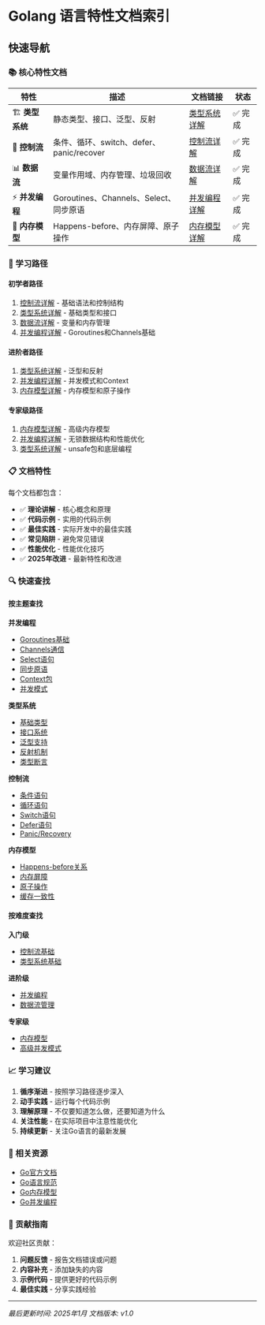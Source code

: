 # Golang 语言特性文档索引

## 快速导航

### 📚 核心特性文档

| 特性 | 描述 | 文档链接 | 状态 |
|------|------|----------|------|
| 🏗️ **类型系统** | 静态类型、接口、泛型、反射 | [类型系统详解](./01-type-system/README.md) | ✅ 完成 |
| 🔄 **控制流** | 条件、循环、switch、defer、panic/recover | [控制流详解](./02-control-flow/README.md) | ✅ 完成 |
| 📊 **数据流** | 变量作用域、内存管理、垃圾回收 | [数据流详解](./03-data-flow/README.md) | ✅ 完成 |
| ⚡ **并发编程** | Goroutines、Channels、Select、同步原语 | [并发编程详解](./04-concurrency/README.md) | ✅ 完成 |
| 🧠 **内存模型** | Happens-before、内存屏障、原子操作 | [内存模型详解](./05-memory-model/README.md) | ✅ 完成 |

### 🎯 学习路径

#### 初学者路径

1. [控制流详解](./02-control-flow/README.md) - 基础语法和控制结构
2. [类型系统详解](./01-type-system/README.md) - 基础类型和接口
3. [数据流详解](./03-data-flow/README.md) - 变量和内存管理
4. [并发编程详解](./04-concurrency/README.md) - Goroutines和Channels基础

#### 进阶者路径

1. [类型系统详解](./01-type-system/README.md) - 泛型和反射
2. [并发编程详解](./04-concurrency/README.md) - 并发模式和Context
3. [内存模型详解](./05-memory-model/README.md) - 内存模型和原子操作

#### 专家级路径

1. [内存模型详解](./05-memory-model/README.md) - 高级内存模型
2. [并发编程详解](./04-concurrency/README.md) - 无锁数据结构和性能优化
3. [类型系统详解](./01-type-system/README.md) - unsafe包和底层编程

### 📋 文档特性

每个文档都包含：

- ✅ **理论讲解** - 核心概念和原理
- ✅ **代码示例** - 实用的代码示例
- ✅ **最佳实践** - 实际开发中的最佳实践
- ✅ **常见陷阱** - 避免常见错误
- ✅ **性能优化** - 性能优化技巧
- ✅ **2025年改进** - 最新特性和改进

### 🔍 快速查找

#### 按主题查找

**并发编程**

- [Goroutines基础](./04-concurrency/README.md#goroutines)
- [Channels通信](./04-concurrency/README.md#channels)
- [Select语句](./04-concurrency/README.md#select语句)
- [同步原语](./04-concurrency/README.md#同步原语)
- [Context包](./04-concurrency/README.md#context包)
- [并发模式](./04-concurrency/README.md#并发模式)

**类型系统**

- [基础类型](./01-type-system/README.md#基础类型)
- [接口系统](./01-type-system/README.md#接口系统)
- [泛型支持](./01-type-system/README.md#泛型支持)
- [反射机制](./01-type-system/README.md#反射机制)
- [类型断言](./01-type-system/README.md#类型断言)

**控制流**

- [条件语句](./02-control-flow/README.md#条件语句)
- [循环语句](./02-control-flow/README.md#循环语句)
- [Switch语句](./02-control-flow/README.md#switch语句)
- [Defer语句](./02-control-flow/README.md#defer语句)
- [Panic/Recovery](./02-control-flow/README.md#panicrecovery机制)

**内存模型**

- [Happens-before关系](./05-memory-model/README.md#happens-before关系)
- [内存屏障](./05-memory-model/README.md#内存屏障)
- [原子操作](./05-memory-model/README.md#原子操作)
- [缓存一致性](./05-memory-model/README.md#缓存一致性)

#### 按难度查找

**入门级**

- [控制流基础](./02-control-flow/README.md)
- [类型系统基础](./01-type-system/README.md)

**进阶级**

- [并发编程](./04-concurrency/README.md)
- [数据流管理](./03-data-flow/README.md)

**专家级**

- [内存模型](./05-memory-model/README.md)
- [高级并发模式](./04-concurrency/README.md#并发模式)

### 📈 学习建议

1. **循序渐进** - 按照学习路径逐步深入
2. **动手实践** - 运行每个代码示例
3. **理解原理** - 不仅要知道怎么做，还要知道为什么
4. **关注性能** - 在实际项目中注意性能优化
5. **持续更新** - 关注Go语言的最新发展

### 🔗 相关资源

- [Go官方文档](https://golang.org/doc/)
- [Go语言规范](https://golang.org/ref/spec)
- [Go内存模型](https://golang.org/ref/mem)
- [Go并发编程](https://golang.org/doc/effective_go.html#concurrency)

### 📝 贡献指南

欢迎社区贡献：

1. **问题反馈** - 报告文档错误或问题
2. **内容补充** - 添加缺失的内容
3. **示例代码** - 提供更好的代码示例
4. **最佳实践** - 分享实践经验

---

*最后更新时间: 2025年1月*
*文档版本: v1.0*
